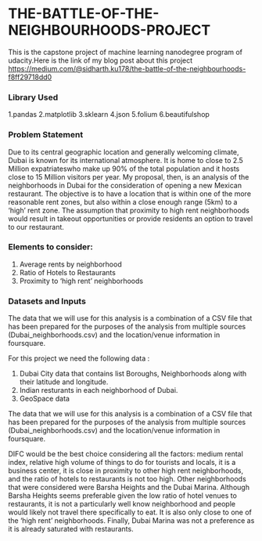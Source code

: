 # THE-BATTLE-OF-THE-NEIGHBOURHOODS-PROJECT

This is the capstone project of machine learning nanodegree program of udacity.Here is the link of my blog post about this project
https://medium.com/@sidharth.ku178/the-battle-of-the-neighbourhoods-f8ff29718dd0

### Library Used

  1.pandas
  2.matplotlib
  3.sklearn
  4.json
  5.folium
  6.beautifulshop
 
### Problem Statement

Due to its central geographic location and generally welcoming climate, Dubai is known for its international atmosphere. It is home to close to 2.5 Million expatriateswho make up 90% of the total population and it hosts close to 15 Million visitors per year. My proposal, then, is an analysis of the neighborhoods in Dubai for the consideration of opening a new Mexican restaurant. The objective is to have a location that is within one of the more reasonable rent zones, but also within a close enough range (5km) to a ‘high’ rent zone. The assumption that proximity to high rent neighborhoods would result in takeout opportunities or provide residents an option to travel to our restaurant.

### Elements to consider:

1. Average rents by neighborhood
2. Ratio of Hotels to Restaurants
3. Proximity to ‘high rent’ neighborhoods

### Datasets and Inputs 
    	    
The data that we will use for this analysis is a combination of a CSV file that has been prepared for the purposes of the analysis   from multiple sources (Dubai_neighborhoods.csv) and the location/venue information in foursquare.   
 
For this project we need the following data :  
 
1.	Dubai City data that contains list Boroughs, Neighborhoods along with their latitude and longitude. 
2.	Indian resturants in each neighborhood of Dubai. 
3.	GeoSpace data 

The data that we will use for this analysis is a combination of a CSV file that has been prepared for the purposes of the analysis from multiple sources (Dubai_neighborhoods.csv) and the location/venue information in foursquare.

DIFC would be the best choice considering all the factors: medium rental index, relative high volume of things to do for tourists and locals, it is a business center, it is close in proximity to other high rent neighborhoods, and the ratio of hotels to restaurants is not too high. Other neighborhoods that were considered were Barsha Heights and the Dubai Marina. Although Barsha Heights seems preferable given the low ratio of hotel venues to restaurants, it is not a particularly well know neighborhood and people would likely not travel there specifically to eat. It is also only close to one of the ‘high rent’ neighborhoods. Finally, Dubai Marina was not a preference as it is already saturated with restaurants.
